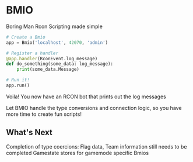 # BMIO

Boring Man Rcon Scripting made simple

```python
# Create a Bmio
app = Bmio('localhost', 42070, 'admin')

# Register a handler
@app.handler(RconEvent.log_message)
def do_something(some_data: log_message):
    print(some_data.Message)

# Run it!
app.run()
```


Voila! You now have an RCON bot that prints out the log messages

Let BMIO handle the type conversions and connection logic, so you have more time to create fun scripts!

## What's Next
Completion of type coercions: Flag data, Team information still needs to be completed
Gamestate stores for gamemode specific Bmios
